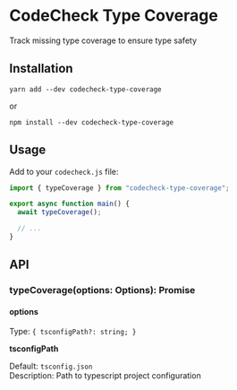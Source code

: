 # CodeCheck Type Coverage

Track missing type coverage to ensure type safety

## Installation

```
yarn add --dev codecheck-type-coverage
```

or

```
npm install --dev codecheck-type-coverage
```

## Usage

Add to your `codecheck.js` file:

```typescript
import { typeCoverage } from "codecheck-type-coverage";

export async function main() {
  await typeCoverage();

  // ...
}
```

## API

### typeCoverage(options: Options): Promise<void>

#### options

Type: `{ tsconfigPath?: string; }`

**tsconfigPath**

Default: `tsconfig.json`<br>
Description: Path to typescript project configuration
